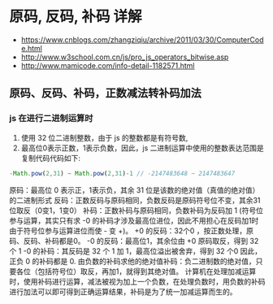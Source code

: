 # 原码, 反码, 补码 详解
- https://www.cnblogs.com/zhangziqiu/archive/2011/03/30/ComputerCode.html
- http://www.w3school.com.cn/js/pro_js_operators_bitwise.asp
- http://www.mamicode.com/info-detail-1182571.html


## 原码、反码、补码，正数减法转补码加法
### js 在进行二进制运算时
1. 使用 32 位二进制整数，由于 js 的整数都是有符号数,
2. 最高位0表示正数，1表示负数，因此，js 二进制运算中使用的整数表达范围是 
复制代码代码如下:
```js
-Math.pow(2,31) ~ Math.pow(2,31)-1 // -2147483648 ~ 2147483647 
```

原码：最高位 0 表示正，1表示负，其余 31 位是该数的绝对值（真值的绝对值）的二进制形式 
反码：正数反码与原码相同，负数反码是原码符号位不变，其余31位取反（0变1，1变0） 
补码：正数补码与原码相同，负数补码为反码加 1 (符号位参与运算，其实只有求 -0 的补码才涉及最高位进位，因此不用担心在反码加1时由于符号位参与运算进位而使 - 变 +)。 
+0 的反码：32个0 ，按正数处理，原码、反码、补码都是0。 
-0 的反码：最高位1，其余位由 +0 原码取反，得到 32 个 1 
-0 的补码：其反码是 32 个 1 加 1，最高位溢出被舍弃，得到 32 个0 
因此，正负 0 的补码都是 0. 
由负数的补码求他的绝对值补码：负二进制数的绝对值，只要各位（包括符号位）取反，再加1，就得到其绝对值。 
计算机在处理加减运算时，使用补码进行运算，减法被视为加上一个负数，在处理负数时，用负数的补码进行加法可以即可得到正确运算结果，补码是为了统一加减运算而生的。 